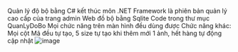 Quản lý độ bộ bằng C# kết thúc môn .NET Framework là phiên bản quản lý cao cấp của trang admin Web đồ bộ bằng Sqlite
Code trong thư mục QuanLyDoBo
Mọi chức năng trên màn hình đều dùng được
Chức năng khác: Mọi cột Mã đều tự tạo, 5 size tự tạo khi thêm mới 1 ảnh, hết hàng tự động cập nhật
![image](https://github.com/tonthatminhnhat/QuanLyDoBoC-/assets/135511714/8c3fc0a1-ee22-4834-a79d-8f445ecef3ee)





